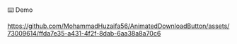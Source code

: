 ⌨️ Demo


https://github.com/MohammadHuzaifa56/AnimatedDownloadButton/assets/73009614/ffda7e35-a431-4f2f-8dab-6aa38a8a70c6

